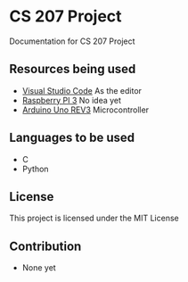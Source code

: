 # CS 207 Project
Documentation for CS 207 Project

## Resources being used
* [Visual Studio Code](https://code.visualstudio.com/) As the editor
* [Raspberry PI 3](https://www.raspberrypi.org/products/raspberry-pi-3-model-b/) No idea yet
* [Arduino Uno REV3](https://store.arduino.cc/usa/arduino-uno-rev3) Microcontroller 

## Languages to be used
* C 
* Python

## License
This project is licensed under the MIT License

## Contribution
* None yet
